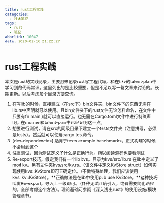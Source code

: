 ```yaml
---
title: rust工程实践
categories:
  - 技术笔记
tags:
  - rust
  - 笔记
abbrlink: 10047
date: 2020-02-16 21:22:27
---
```


# rust工程实践

本文是rust的实践记录，主要用来记录rust写工程代码，和在tikv的talent-plan中学习到的代码常识。这里列出的是比较重要，但是不足以写一篇文章来讨论的。长期更新。以后考虑加个目录方便查询。
<!--more-->

1. 在写lib的时候，直接建立（在src下）bin文件夹，bin文件下的东西无需在lib.rs中声明就可以使用。且bin文件夹下的rust文件无论怎样命名，在文件中只要有fn main()就可以直接运行。也无需在Cargo.toml文件中进行特殊声明。在murmel和talent-plan中已经证明这一点。
2. 想要进行测试，请在src的同级目录下建立一个tests文件夹（注意拼写，必须是tests）。然后就可以使用cargo test命令。
3. [dev-dependencies] 适用于tests example benchmarks。正式构建的时候不会用到这个
4. 注重测试，因为测试定义了什么是正确行为。所以阅读源码也要看测试
5. Re-export技巧。假定我们有一个lib kvs。目录为kvs/src/lib.rs  在lib中定义了mod kv。另有文件夹kvs/src/kv.rs。（该文件中定义KvStore struct）如何实现使用kvs::KvStore即可正确定位。（不做特殊处理，我们应该使用kvs::kv::KvStore）。**正确做法是在lib中使用pub use KvStore。**这种技巧叫做Re-export。导入上一级即可。（各种无法正确引入，或者需要简化路径的，全部考虑这个方法）。理论基础可参阅《深入浅出rust》的使用设施/模块管理章节。